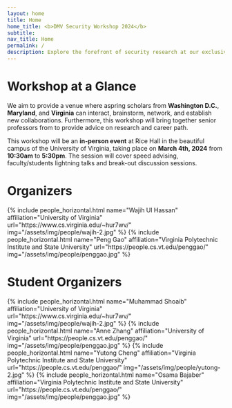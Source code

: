 ```yaml
---
layout: home
title: Home
home_title: <b>DMV Security Workshop 2024</b>
subtitle:
nav_title: Home
permalink: /
description: Explore the forefront of security research at our exclusive workshop, uniting aspiring researchers from Washington D.C., Maryland, and Virginia.
---
```


# Workshop at a Glance
We aim to provide a venue where aspring scholars from **Washington D.C.**, **Maryland**, and **Virginia** can interact, brainstorm, network, and establish new collaborations. Furthermore, this workshop will bring together senior professors from to provide advice on research and career path.

This workshop will be an **in-person event** at Rice Hall in the beautiful campus of the University of Virginia, taking place on <b>March 4th, 2024</b> from **10:30am** to **5:30pm**. The session will cover speed advising, faculty/students lightning talks and break-out discussion sessions.




# Organizers
<div class="row row-cols-2 projects pt-3 pb-3">
  {% include people_horizontal.html name="Wajih Ul Hassan" affiliation="University of Virginia" url="https://www.cs.virginia.edu/~hur7wv/" img="/assets/img/people/wajih-2.jpg" %}
  {% include people_horizontal.html name="Peng Gao" affiliation="Virginia Polytechnic Institute and State University" url="https://people.cs.vt.edu/penggao/" img="/assets/img/people/penggao.jpg" %}
</div>

# Student Organizers
<div class="row row-cols-2 projects pt-3 pb-3">
  {% include people_horizontal.html name="Muhammad Shoaib" affiliation="University of Virginia" url="https://www.cs.virginia.edu/~hur7wv/" img="/assets/img/people/wajih-2.jpg" %}
  {% include people_horizontal.html name="Anne Zhang" affiliation="University of Virginia" url="https://people.cs.vt.edu/penggao/" img="/assets/img/people/penggao.jpg" %}
  {% include people_horizontal.html name="Yutong Cheng" affiliation="Virginia Polytechnic Institute and State University" url="https://people.cs.vt.edu/penggao/" img="/assets/img/people/yutong-2.jpg" %}
  {% include people_horizontal.html name="Osama Bajaber" affiliation="Virginia Polytechnic Institute and State University" url="https://people.cs.vt.edu/penggao/" img="/assets/img/people/penggao.jpg" %}
</div>